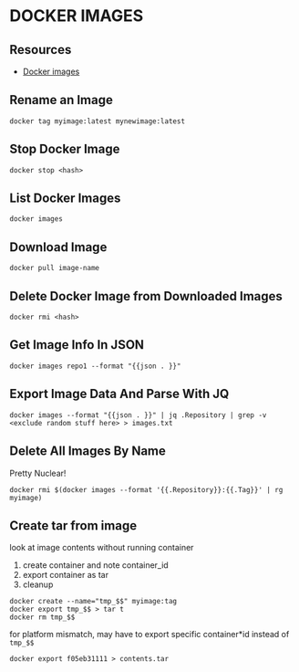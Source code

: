 # DOCKER IMAGES

## Resources

- [Docker images](https://docs.docker.com/engine/reference/commandline/images/)

## Rename an Image

```console
docker tag myimage:latest mynewimage:latest
```

## Stop Docker Image <hash>

```console
docker stop <hash>
```

## List Docker Images

```console
docker images
```

## Download Image

```console
docker pull image-name
```

## Delete Docker Image <hash> from Downloaded Images

```console
docker rmi <hash>
```

## Get Image Info In JSON

```console
docker images repo1 --format "{{json . }}"
```

## Export Image Data And Parse With JQ

```console
docker images --format "{{json . }}" | jq .Repository | grep -v <exclude random stuff here> > images.txt
```

## Delete All Images By Name

Pretty Nuclear!

```console
docker rmi $(docker images --format '{{.Repository}}:{{.Tag}}' | rg myimage)
```

## Create tar from image

look at image contents without running container

1. create container and note container_id
2. export container as tar
3. cleanup

```console
docker create --name="tmp_$$" myimage:tag
docker export tmp_$$ > tar t
docker rm tmp_$$
```

for platform mismatch, may have to export specific container\*id instead of `tmp_$$`

```console
docker export f05eb31111 > contents.tar
```
